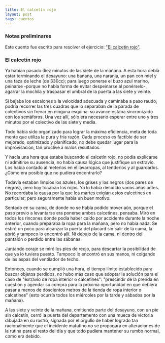 ```yaml
---
title: El calcetín rojo
layout: post
tags: cuentos
---
```


### Notas preliminares

Este cuento fue escrito para resolver el ejercicio: ["El calcetín rojo"](http://www.literautas.com/es/blog/post-392/ejercicios-de-escritura-el-calcetin-rojo/).

### El calcetín rojo

Ya habían pasado diez minutos de las siete de la mañana. A esta hora debía estar terminando el desayuno: una banana, una naranja, un pan con miel y una taza de leche (de 330cc); para luego ponerse el buzo azul marino, peinarse -porque no había forma de evitar despeinarse al ponérselo-, agarrar la mochila y traspasar el umbral de la puerta a las siete y veinte.

Si bajaba los escalones a la velocidad adecuada y caminaba a paso raudo, podría recorrer las tres cuadras que lo separaban de la parada de colectivos sin frenar en ninguna esquina: su avance estaba sincronizado con los semáforos. Una vez allí, sólo era necesario esperar entre uno y tres minutos por el colectivo de las siete y media.

Todo había sido organizado para lograr la máxima eficiencia, meta de toda mente que utiliza la pura y fría razón. Cada proceso es factible de ser mejorado, optimizado y planificado, no debe quedar lugar para la improvisación, tan proclive a malos resultados.

Y hacía una hora que estaba buscando el calcetín rojo, no podía explicarse ni admitirse su ausencia, no había causa lógica que justifique un extravío. Los había contado al meterlos en el lavarropas, al tenderlos y al guardarlos. ¿Cómo era posible que no pudiera encontrarlo?

Todavía estaban limpios los azules, los grises y los negros (dos pares de negros), pero hoy tocaban los rojos. Ya lo había decidido varios años antes. No recordaba la causa por la que los martes exigían estos calcetines en particular; pero seguramente había un buen motivo.

Sentado en su cama, de donde no se había podido mover aún, porque el paso previo a levantarse era ponerse ambos calcetines, pensaba. Miró en todos los rincones donde podía haber caído por accidente durante la noche anterior, cuando preparaba la ropa para la mañana, pero no había nada. Se estiró un poco para alcanzar la puerta del placard sin salir de la cama, la abrió y tampoco lo encontró allí. Ni debajo de la cama, ni dentro del pantalón o perdido entre las sábanas.

Juntando coraje se miró los pies de reojo, para descartar la posibilidad de que ya lo tuviera puesto. Tampoco lo encontró en sus manos, ni colgando de las aspas del ventilador de techo.

Entonces, cuando se cumplió una hora, el tiempo límite establecido para buscar objetos perdidos, no hubo más caso que adoptar la solución para el caso de "extravío de ropa interior o calcetines": "prescindir de la prenda en cuestión y agendar su compra para la próxima oportunidad en que debiera pasar a menos de doscientos metros de la tienda de ropa interior o calcetines" (esto ocurría todos los miércoles por la tarde y sábados por la mañana).

A las siete y veinte de la mañana, omitiendo parte del desayuno, con un pie sin calcetín, cerró la puerta del departamento con una mueca de victoria dibujada en su rostro, signada por el orgullo de haber logrado tan racionalmente que el incidente matutino no se propagara en alteraciones de la rutina para el resto del día y que todo pudiera mantener su rumbo normal, como era debido.